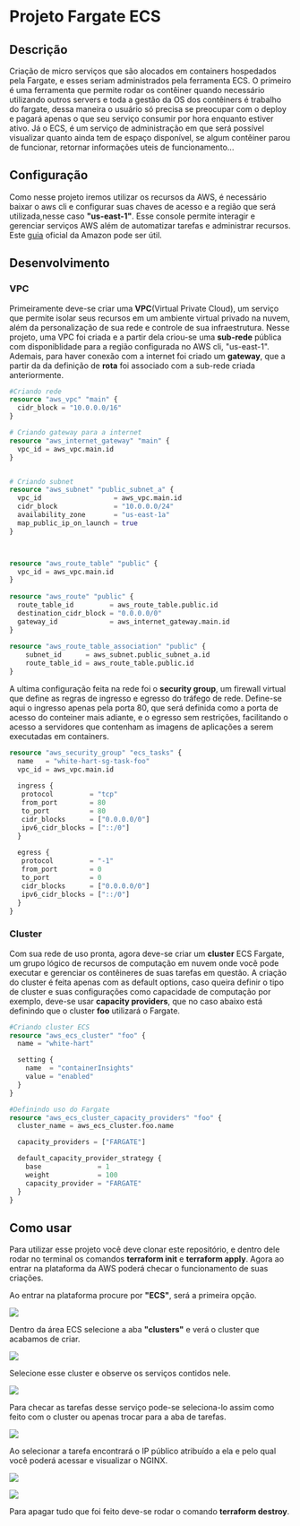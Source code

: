 # Projeto Fargate ECS
## Descrição

Criação de micro serviços que são alocados em containers hospedados pela Fargate, e esses seriam administrados pela ferramenta ECS. O primeiro é uma ferramenta que permite rodar os contêiner quando necessário utilizando outros servers e toda a gestão da OS dos contêiners é trabalho do fargate, dessa maneira o usuário só precisa se preocupar com o deploy e pagará apenas o que seu serviço consumir por hora enquanto estiver ativo. Já o ECS, é um serviço de administração em que será possível visualizar quanto ainda tem de espaço disponível, se algum contêiner parou de funcionar, retornar informações uteis de funcionamento...

## Configuração

Como nesse projeto iremos utilizar os recursos da AWS, é necessário baixar o aws cli e configurar suas chaves de acesso e a região que será utilizada,nesse caso **"us-east-1"**.  Esse console permite interagir e gerenciar serviços AWS além de automatizar tarefas e administrar recursos. Este [guia](https://docs.aws.amazon.com/cli/latest/userguide/welcome-examples.html) oficial da Amazon pode ser útil. 

## Desenvolvimento

### VPC

Primeiramente deve-se criar uma **VPC**(Virtual Private Cloud), um serviço que permite isolar seus recursos em um ambiente virtual privado na nuvem, além da personalização de sua rede e controle de sua infraestrutura. Nesse projeto, uma VPC foi criada e a partir dela criou-se uma **sub-rede** pública com disponiblidade para a região configurada no AWS cli, "us-east-1". Ademais, para haver conexão com a internet foi criado um **gateway**, que a partir da da definição de **rota** foi associado com a sub-rede criada anteriormente. 

```tf
#Criando rede
resource "aws_vpc" "main" {
  cidr_block = "10.0.0.0/16"
}

# Criando gateway para a internet
resource "aws_internet_gateway" "main" {
  vpc_id = aws_vpc.main.id
}


# Criando subnet
resource "aws_subnet" "public_subnet_a" {
  vpc_id                  = aws_vpc.main.id
  cidr_block              = "10.0.0.0/24"
  availability_zone       = "us-east-1a"
  map_public_ip_on_launch = true
}



resource "aws_route_table" "public" {
  vpc_id = aws_vpc.main.id
}
 
resource "aws_route" "public" {
  route_table_id         = aws_route_table.public.id
  destination_cidr_block = "0.0.0.0/0"
  gateway_id             = aws_internet_gateway.main.id
}
 
resource "aws_route_table_association" "public" {
    subnet_id      = aws_subnet.public_subnet_a.id
    route_table_id = aws_route_table.public.id
}

```
A ultima configuração feita na rede foi o **security group**, um firewall virtual que define as regras de ingresso e egresso do tráfego de rede. Define-se aqui o ingresso apenas pela porta 80, que será definida como a porta de acesso do conteiner mais adiante, e o egresso sem restrições, facilitando o acesso a servidores que contenham as imagens de aplicações a serem executadas em containers. 

```tf
resource "aws_security_group" "ecs_tasks" {
  name   = "white-hart-sg-task-foo"
  vpc_id = aws_vpc.main.id
 
  ingress {
   protocol         = "tcp"
   from_port        = 80
   to_port          = 80
   cidr_blocks      = ["0.0.0.0/0"]
   ipv6_cidr_blocks = ["::/0"]
  }
 
  egress {
   protocol         = "-1"
   from_port        = 0
   to_port          = 0
   cidr_blocks      = ["0.0.0.0/0"]
   ipv6_cidr_blocks = ["::/0"]
  }
}

```



### Cluster

Com sua rede de uso pronta, agora deve-se criar um **cluster** ECS Fargate, um grupo lógico de recursos de computação em nuvem onde você pode executar e gerenciar os contêineres de suas tarefas em questão. A criação do cluster é feita apenas com as default options, caso queira definir o tipo de cluster e suas configurações como capacidade de computação por exemplo, deve-se usar **capacity providers**, que no caso abaixo está definindo que o cluster **foo** utilizará o Fargate. 

```tf
#Criando cluster ECS
resource "aws_ecs_cluster" "foo" {
  name = "white-hart"

  setting {
    name  = "containerInsights"
    value = "enabled"
  }
}

#Definindo uso do Fargate
resource "aws_ecs_cluster_capacity_providers" "foo" {
  cluster_name = aws_ecs_cluster.foo.name

  capacity_providers = ["FARGATE"]

  default_capacity_provider_strategy {
    base              = 1
    weight            = 100
    capacity_provider = "FARGATE"
  }
}

```

## Como usar

Para utilizar esse projeto você deve clonar este repositório, e dentro dele rodar no terminal os comandos **terraform init** e **terraform apply**. Agora ao entrar na plataforma da AWS poderá checar o funcionamento de suas criações.

Ao entrar na plataforma procure por **"ECS"**, será a primeira opção.

![](img/dashboard.png)

Dentro da área ECS selecione a aba **"clusters"** e verá o cluster que acabamos de criar.

![](img/cluster.png)

Selecione esse cluster e observe os serviços contidos nele.

![](img/servico.png)

Para checar as tarefas desse serviço pode-se seleciona-lo assim como feito com o cluster ou apenas trocar para a aba de tarefas.

![](img/tarefa1.png)

Ao selecionar a tarefa encontrará o IP público atribuído a ela e pelo qual você poderá acessar e visualizar o NGINX.

![](img/tarefa2.png)

![](img/nginx.png)

Para apagar tudo que foi feito deve-se rodar o comando **terraform destroy**.
